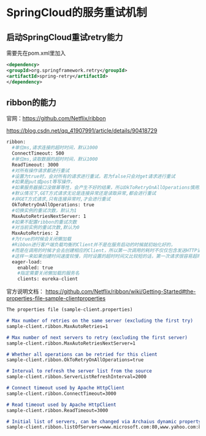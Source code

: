 # SpringCloud的服务重试机制

## 启动SpringCloud重试retry能力

需要先在pom.xml里加入

```xml
<dependency>
<groupId>org.springframework.retry</groupId>
<artifactId>spring-retry</artifactId>
</dependency>
```

## ribbon的能力

官网：<https://github.com/Netflix/ribbon>

<https://blog.csdn.net/qq_41907991/article/details/90418729>

```bash
ribbon:
  #单位ms,请求连接的超时时间，默认1000
  ConnectTimeout: 500
  #单位ms,读取数据的超时时间，默认1000
  ReadTimeout: 3000
  #对所有操作请求都进行重试
  #设置为true时，会对所有的请求进行重试，若为false只会对get请求进行重试
  #如果是put或post等写操作，
  #如果服务器接口没做幂等性，会产生不好的结果，所以OkToRetryOnAllOperations慎用。
  #默认情况下,GET方式请求无论是连接异常还是读取异常,都会进行重试
  #非GET方式请求,只有连接异常时,才会进行重试
  OkToRetryOnAllOperations: true
  #切换实例的重试次数，默认为1
  MaxAutoRetriesNextServer: 1
  #如果不配置ribbon的重试次数
  #对当前实例的重试次数,默认为0
  MaxAutoRetries: 2
  #为true的时候会关闭懒加载
  #Ribbon进行客户端负载均衡的Client并不是在服务启动的时候就初始化好的，
  #而是在调用的时候才会去创建相应的Client，所以第一次调用的耗时不仅仅包含发送HTTP请求的时间，还包含了创建RibbonClient的时间
  #这样一来如果创建时间速度较慢，同时设置的超时时间又比较短的话，第一次请求很容易超时
  eager-load:
    enabled: true
    #指定需要关闭懒加载的服务名
    clients: eureka-client
```

官方说明文档： <https://github.com/Netflix/ribbon/wiki/Getting-Started#the-properties-file-sample-clientproperties>

```md
The properties file (sample-client.properties)

# Max number of retries on the same server (excluding the first try)
sample-client.ribbon.MaxAutoRetries=1

# Max number of next servers to retry (excluding the first server)
sample-client.ribbon.MaxAutoRetriesNextServer=1

# Whether all operations can be retried for this client
sample-client.ribbon.OkToRetryOnAllOperations=true

# Interval to refresh the server list from the source
sample-client.ribbon.ServerListRefreshInterval=2000

# Connect timeout used by Apache HttpClient
sample-client.ribbon.ConnectTimeout=3000

# Read timeout used by Apache HttpClient
sample-client.ribbon.ReadTimeout=3000

# Initial list of servers, can be changed via Archaius dynamic property at runtime
sample-client.ribbon.listOfServers=www.microsoft.com:80,www.yahoo.com:80,www.google.com:80
```
